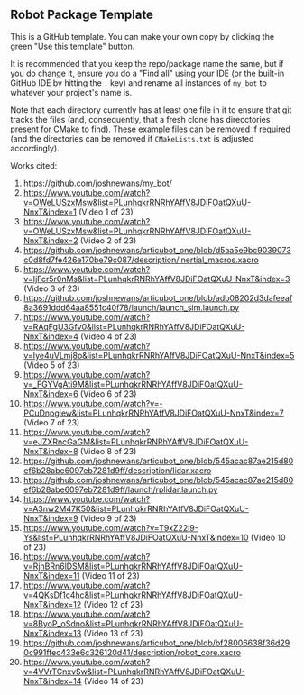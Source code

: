 ## Robot Package Template

This is a GitHub template. You can make your own copy by clicking the green "Use this template" button.

It is recommended that you keep the repo/package name the same, but if you do change it, ensure you do a "Find all" using your IDE (or the built-in GitHub IDE by hitting the `.` key) and rename all instances of `my_bot` to whatever your project's name is.

Note that each directory currently has at least one file in it to ensure that git tracks the files (and, consequently, that a fresh clone has direcctories present for CMake to find). These example files can be removed if required (and the directories can be removed if `CMakeLists.txt` is adjusted accordingly).

Works cited:

1. https://github.com/joshnewans/my_bot/
2. https://www.youtube.com/watch?v=OWeLUSzxMsw&list=PLunhqkrRNRhYAffV8JDiFOatQXuU-NnxT&index=1 (Video 1 of 23)
3. https://www.youtube.com/watch?v=OWeLUSzxMsw&list=PLunhqkrRNRhYAffV8JDiFOatQXuU-NnxT&index=2 (Video 2 of 23)
4. https://github.com/joshnewans/articubot_one/blob/d5aa5e9bc9039073c0d8fd7fe426e170be79c087/description/inertial_macros.xacro
5. https://www.youtube.com/watch?v=IjFcr5r0nMs&list=PLunhqkrRNRhYAffV8JDiFOatQXuU-NnxT&index=3 (Video 3 of 23)
6. https://github.com/joshnewans/articubot_one/blob/adb08202d3dafeeaf8a3691ddd64aa8551c40f78/launch/launch_sim.launch.py
7. https://www.youtube.com/watch?v=RAqFgU3Gfv0&list=PLunhqkrRNRhYAffV8JDiFOatQXuU-NnxT&index=4 (Video 4 of 23)
8. https://www.youtube.com/watch?v=Iye4uVLmj8o&list=PLunhqkrRNRhYAffV8JDiFOatQXuU-NnxT&index=5 (Video 5 of 23)
9. https://www.youtube.com/watch?v=_FGYVgAti9M&list=PLunhqkrRNRhYAffV8JDiFOatQXuU-NnxT&index=6 (Video 6 of 23)
10. https://www.youtube.com/watch?v=-PCuDnpgiew&list=PLunhqkrRNRhYAffV8JDiFOatQXuU-NnxT&index=7 (Video 7 of 23)
11. https://www.youtube.com/watch?v=eJZXRncGaGM&list=PLunhqkrRNRhYAffV8JDiFOatQXuU-NnxT&index=8 (Video 8 of 23)
12. https://github.com/joshnewans/articubot_one/blob/545acac87ae215d80ef6b28abe6097eb7281d9ff/description/lidar.xacro
13. https://github.com/joshnewans/articubot_one/blob/545acac87ae215d80ef6b28abe6097eb7281d9ff/launch/rplidar.launch.py 
14. https://www.youtube.com/watch?v=A3nw2M47K50&list=PLunhqkrRNRhYAffV8JDiFOatQXuU-NnxT&index=9 (Video 9 of 23)
15. https://www.youtube.com/watch?v=T9xZ22i9-Ys&list=PLunhqkrRNRhYAffV8JDiFOatQXuU-NnxT&index=10 (Video 10 of 23)
16. https://www.youtube.com/watch?v=RjhBRn6lDSM&list=PLunhqkrRNRhYAffV8JDiFOatQXuU-NnxT&index=11 (Video 11 of 23)
17. https://www.youtube.com/watch?v=4QKsDf1c4hc&list=PLunhqkrRNRhYAffV8JDiFOatQXuU-NnxT&index=12 (Video 12 of 23)
18. https://www.youtube.com/watch?v=8ByoP_oSdno&list=PLunhqkrRNRhYAffV8JDiFOatQXuU-NnxT&index=13 (Video 13 of 23)
19. https://github.com/joshnewans/articubot_one/blob/bf28006638f36d290c991ffec433e6c326120d41/description/robot_core.xacro
20. https://www.youtube.com/watch?v=4VVrTCnxvSw&list=PLunhqkrRNRhYAffV8JDiFOatQXuU-NnxT&index=14 (Video 14 of 23)